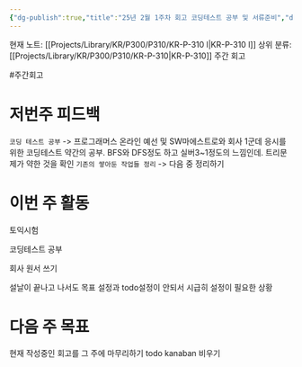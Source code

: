 ```yaml
---
{"dg-publish":true,"title":"25년 2월 1주차 회고 코딩테스트 공부 및 서류준비","description":null,"permalink":"/projects/library/kr/p300/p310/kr-p-310-l/","dgPassFrontmatter":true,"noteIcon":"0","created":"2025-02-14T18:12:49.251+09:00","updated":"2025-02-14T18:19:23.178+09:00"}
---
```


현재 노트: [[Projects/Library/KR/P300/P310/KR-P-310 l\|KR-P-310 l]] 
상위 분류: [[Projects/Library/KR/P300/P310/KR-P-310\|KR-P-310]] 주간 회고

#주간회고



# 저번주 피드백
`코딩 테스트 공부` -> 프로그래머스 온라인 예선 및 SW마에스트로와 회사 1군데 응시를 위한 코딩테스트 약간의 공부. BFS와 DFS정도 하고 실버3~1정도의 느낌인데. 트리문제가 약한 것을 확인
`기존의 쌓아둔 작업들 정리` -> 다음 중 정리하기


# 이번 주 활동

토익시험

코딩테스트 공부

회사 원서 쓰기


설날이 끝나고 나서도 목표 설정과  todo설정이 안되서 시급히 설정이 필요한 상황

# 다음 주 목표
현재 작성중인 회고를 그 주에 마무리하기
todo kanaban 비우기


